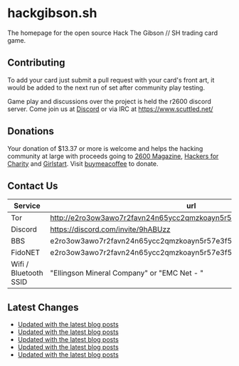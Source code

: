 # hackgibson.sh
The homepage for the open source Hack The Gibson // SH trading card game.


## Contributing

To add your card just submit a pull request with your card's front art, it would be added to the next run of set after community play testing.

Game play and discussions over the project is held the r2600 discord server. Come join us at [Discord](https://discord.com/invite/9hABUzz) or via IRC at https://www.scuttled.net/


## Donations

Your donation of $13.37 or more is welcome and helps the hacking community at large with proceeds going to [2600 Magazine](https://2600.com/), [Hackers for Charity](https://hackersforcharity.org) and [Girlstart](https://girlstart.org).  Visit [buymeacoffee](https://www.buymeacoffee.com/hackgibson.sh) to donate.


## Contact Us

Service | url
-|-
Tor | http://e2ro3ow3awo7r2favn24n65ycc2qmzkoayn5r57e3f56nvjwdcgg32ad.onion
Discord | https://discord.com/invite/9hABUzz
BBS | e2ro3ow3awo7r2favn24n65ycc2qmzkoayn5r57e3f56nvjwdcgg32ad.onion:23
FidoNET | e2ro3ow3awo7r2favn24n65ycc2qmzkoayn5r57e3f56nvjwdcgg32ad.onion:24554
Wifi / Bluetooth SSID | "Ellingson Mineral Company" or "EMC Net - <fidonet address>"

## Latest Changes
<!-- BLOG-POST-LIST:START -->
- [Updated with the latest blog posts](https://github.com/DFW2600/hackgibson.sh/commit/100515d29d2bad6c73c59660953765bbc8b34fe8)
- [Updated with the latest blog posts](https://github.com/DFW2600/hackgibson.sh/commit/ed5ee1897dbb0e9e38f713ddd3c530d59d21c100)
- [Updated with the latest blog posts](https://github.com/DFW2600/hackgibson.sh/commit/34d4950a6072ce6c54b9d91deff1fc0709bf3a66)
- [Updated with the latest blog posts](https://github.com/DFW2600/hackgibson.sh/commit/823c93cf8d63ebb471acdbaa610f15ffc71c9b37)
- [Updated with the latest blog posts](https://github.com/DFW2600/hackgibson.sh/commit/053995be24985ca524e3a8d47c4609bb1305f265)
<!-- BLOG-POST-LIST:END -->
